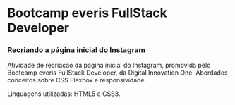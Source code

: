 # Bootcamp everis FullStack Developer

### Recriando a página inicial do Instagram

Atividade de recriação da página inicial do Instagram, promovida pelo Bootcamp everis FullStack Developer, da Digital Innovation One.  Abordados conceitos sobre CSS Flexbox e responsividade.

Linguagens utilizadas: HTML5 e CSS3.